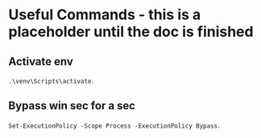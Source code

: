 # Useful Commands - this is a placeholder until the doc is finished

## Activate env

`.\venv\Scripts\activate`.

## Bypass win sec for a sec

`Set-ExecutionPolicy -Scope Process -ExecutionPolicy Bypass`.
